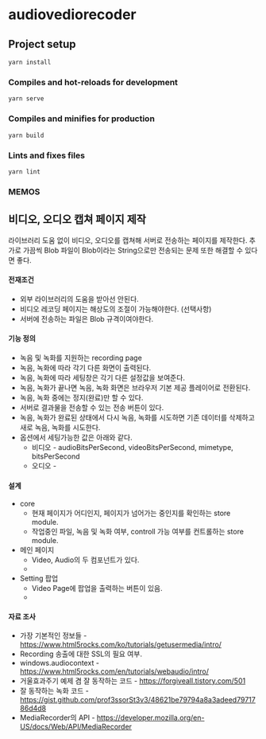 # audiovediorecoder

## Project setup
```
yarn install
```

### Compiles and hot-reloads for development
```
yarn serve
```

### Compiles and minifies for production
```
yarn build
```

### Lints and fixes files
```
yarn lint
```

### MEMOS

## 비디오, 오디오 캡쳐 페이지 제작
라이브러리 도움 없이 비디오, 오디오를 캡쳐해 서버로 전송하는 페이지를 제작한다. 추가로 가끔씩 Blob 파일이 Blob이라는 String으로만 전송되는 문제 또한 해결할 수 있다면 좋다.

#### 전재조건
+ 외부 라이브러리의 도움을 받아선 안된다.
+ 비디오 레코딩 페이지는 해상도의 조절이 가능해야한다. (선택사항)
+ 서버에 전송하는 파일은 Blob 규격이여야한다.

#### 기능 정의
+ 녹음 및 녹화를 지원하는 recording page
+ 녹음, 녹화에 따라 각기 다른 화면이 출력된다.
+ 녹음, 녹화에 따라 세팅창은 각기 다른 설정값을 보여준다.
+ 녹음, 녹화가 끝나면 녹음, 녹화 화면은 브라우저 기본 제공 플레이어로 전환된다.
+ 녹음, 녹화 중에는 정지(완료)만 할 수 있다.
+ 서버로 결과물을 전송할 수 있는 전송 버튼이 있다.
+ 녹음, 녹화가 완료된 상태에서 다시 녹음, 녹화를 시도하면 기존 데이터를 삭제하고 새로 녹음, 녹화를 시도한다.
+ 옵션에서 세팅가능한 값은 아래와 같다.
  * 비디오 - audioBitsPerSecond, videoBitsPerSecond, mimetype, bitsPerSecond
  * 오디오 - 

#### 설계
+ core
  * 현재 페이지가 어디인지, 페이지가 넘어가는 중인지를 확인하는 store module.
  * 작업중인 파일, 녹음 및 녹화 여부, controll 가능 여부를 컨트롤하는 store module.
+ 메인 페이지
  * Video, Audio의 두 컴포넌트가 있다.
  * 
+ Setting 팝업
  * Video Page에 팝업을 출력하는 버튼이 있음.
  * 

#### 자료 조사
+ 가장 기본적인 정보들 - https://www.html5rocks.com/ko/tutorials/getusermedia/intro/ 
+ Recording 송출에 대한 SSL의 필요 여부.
+ windows.audiocontext - https://www.html5rocks.com/en/tutorials/webaudio/intro/
+ 거울효과주기 예제 겸 잘 동작하는 코드 - https://forgiveall.tistory.com/501
+ 잘 동작하는 녹화 코드 - https://gist.github.com/prof3ssorSt3v3/48621be79794a8a3adeed7971786d4d8
+ MediaRecorder의 API - https://developer.mozilla.org/en-US/docs/Web/API/MediaRecorder